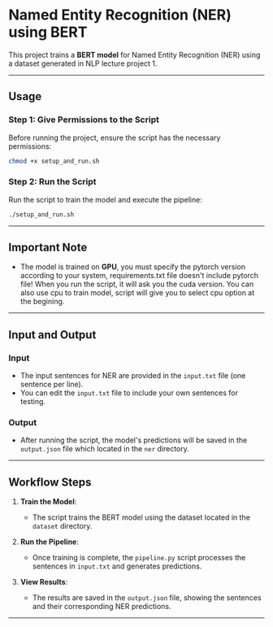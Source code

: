 # Named Entity Recognition (NER) using BERT


This project trains a **BERT model** for Named Entity Recognition (NER) using a dataset generated in NLP lecture project 1.

---

## Usage

### Step 1: Give Permissions to the Script

Before running the project, ensure the script has the necessary permissions:

```bash
chmod +x setup_and_run.sh
```

### Step 2: Run the Script

Run the script to train the model and execute the pipeline:

```bash
./setup_and_run.sh
```

---

## Important Note

- The model is trained on **GPU**, you must specify the pytorch version according to your system,
  requirements.txt file doesn't include pytorch file! When you run the script, it will ask you the cuda version.
  You can also use cpu to train model, script will give you to select cpu option at the begining.

---

## Input and Output

### Input

- The input sentences for NER are provided in the `input.txt` file (one sentence per line).
- You can edit the `input.txt` file to include your own sentences for testing.

### Output

- After running the script, the model's predictions will be saved in the `output.json` file which located in the `ner` directory.

---

## Workflow Steps

1. **Train the Model**:
    - The script trains the BERT model using the dataset located in the `dataset` directory.

2. **Run the Pipeline**:
    - Once training is complete, the `pipeline.py` script processes the sentences in `input.txt` and generates
      predictions.

3. **View Results**:
    - The results are saved in the `output.json` file, showing the sentences and their corresponding NER predictions.

---

